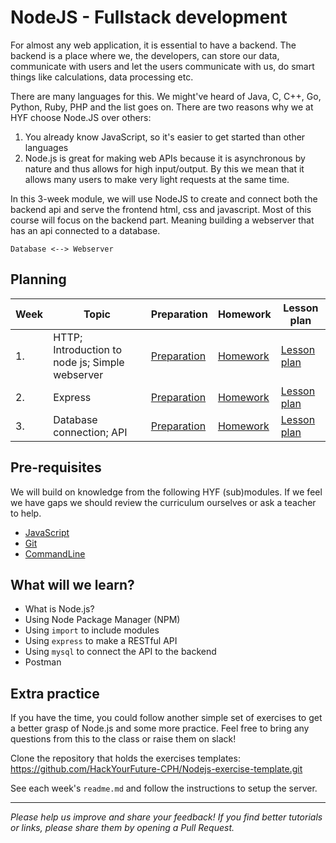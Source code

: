 # NodeJS - Fullstack development

For almost any web application, it is essential to have a backend. The backend is a place where we, the developers, can store our data, communicate with users and let the users communicate with us, do smart things like calculations, data processing etc.

There are many languages for this. We might've heard of Java, C, C++, Go, Python, Ruby, PHP and the list goes on.
There are two reasons why we at HYF choose Node.JS over others:

1. You already know JavaScript, so it's easier to get started than other languages
2. Node.js is great for making web APIs because it is asynchronous by nature and thus allows for high input/output. By this we mean that it allows many users to make very light requests at the same time.

In this 3-week module, we will use NodeJS to create and connect both the backend api and serve the frontend html, css and javascript.
Most of this course will focus on the backend part. Meaning building a webserver that has an api connected to a database.

`Database <--> Webserver`

## Planning

| Week | Topic                                           | Preparation                         | Homework                             | Lesson plan                         |
| ---- | ----------------------------------------------- | ----------------------------------- | ------------------------------------ | ----------------------------------- |
| 1.   | HTTP; Introduction to node js; Simple webserver | [Preparation](week1/preparation.md) | [Homework](week1/homework/README.md) | [Lesson plan](week1/lesson-plan.md) |
| 2.   | Express                                         | [Preparation](week2/preparation.md) | [Homework](week2/homework/README.md) | [Lesson plan](week2/lesson-plan.md) |
| 3.   | Database connection; API                        | [Preparation](week3/preparation.md) | [Homework](week3/homework/README.md) | [Lesson plan](week3/lesson-plan.md) |

## Pre-requisites

We will build on knowledge from the following HYF (sub)modules. If we feel we have gaps we should review the curriculum ourselves or ask a teacher to help.

- [JavaScript](https://github.com/HackYourFuture-CPH/JavaScript)
- [Git](https://github.com/HackYourFuture-CPH/git)
- [CommandLine](https://github.com/HackYourFuture-CPH/CommandLine)

## What will we learn?

- What is Node.js?
- Using Node Package Manager (NPM)
- Using `import` to include modules
- Using `express` to make a RESTful API
- Using `mysql` to connect the API to the backend
- Postman

## Extra practice

If you have the time, you could follow another simple set of exercises to get a better grasp of Node.js and some more practice.
Feel free to bring any questions from this to the class or raise them on slack!

Clone the repository that holds the exercises templates: <https://github.com/HackYourFuture-CPH/Nodejs-exercise-template.git>

See each week's `readme.md` and follow the instructions to setup the server.

---

_Please help us improve and share your feedback! If you find better tutorials or links, please share them by opening a Pull Request._

